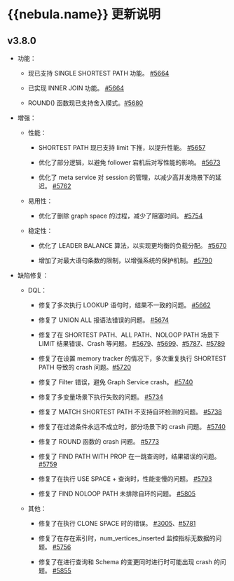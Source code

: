 # {{nebula.name}} 更新说明

## v3.8.0


- 功能：

  - 现已支持 SINGLE SHORTEST PATH 功能。 [#5664](https://github.com/vesoft-inc/nebula/pull/5664)

  - 已实现 INNER JOIN 功能。 [#5664](https://github.com/vesoft-inc/nebula/pull/5664)

  - ROUND() 函数现已支持舍入模式。[#5680](https://github.com/vesoft-inc/nebula/pull/5680)

- 增强：

  - 性能：

    - SHORTEST PATH 现已支持 limit 下推，以提升性能。 [#5657](https://github.com/vesoft-inc/nebula/pull/5657)

    - 优化了部分逻辑，以避免 follower 宕机后对写性能的影响。 [#5673](https://github.com/vesoft-inc/nebula/pull/5673)

    - 优化了 meta service 对 session 的管理，以减少高并发场景下的延迟。 [#5762](https://github.com/vesoft-inc/nebula/pull/5762)

  - 易用性：

    - 优化了删除 graph space 的过程，减少了阻塞时间。 [#5754](https://github.com/vesoft-inc/nebula/pull/5754)

  - 稳定性：

    - 优化了 LEADER BALANCE 算法，以实现更均衡的负载分配。 [#5670](https://github.com/vesoft-inc/nebula/pull/5670)

    - 增加了对最大语句条数的限制，以增强系统的保护机制。 [#5790](https://github.com/vesoft-inc/nebula/pull/5790)

- 缺陷修复：

  - DQL：

    - 修复了多次执行 LOOKUP 语句时，结果不一致的问题。 [#5662](https://github.com/vesoft-inc/nebula/pull/5662)

    - 修复了 UNION ALL 报语法错误的问题。 [#5674](https://github.com/vesoft-inc/nebula/pull/5674)

    - 修复了在 SHORTEST PATH、ALL PATH、NOLOOP PATH 场景下 LIMIT 结果错误、Crash 等问题。 [#5679](https://github.com/vesoft-inc/nebula/pull/5787)、[#5699](https://github.com/vesoft-inc/nebula/pull/5699)、[#5787](https://github.com/vesoft-inc/nebula/pull/5787)、[#5789](https://github.com/vesoft-inc/nebula/pull/5789)

    - 修复了在设置 memory tracker 的情况下，多次重复执行 SHORTEST PATH 导致的 crash 问题。[#5720](https://github.com/vesoft-inc/nebula/pull/5720)

    - 修复了 Filter 错误，避免 Graph Service crash。 [#5740](https://github.com/vesoft-inc/nebula/pull/5740)

    - 修复了多变量场景下执行失败的问题。 [#5734](https://github.com/vesoft-inc/nebula/pull/5734)

    - 修复了 MATCH SHORTEST PATH 不支持自环检测的问题。 [#5738](https://github.com/vesoft-inc/nebula/pull/5738)

    - 修复了在过滤条件永远不成立时，部分场景下的 crash 问题。 [#5740](https://github.com/vesoft-inc/nebula/pull/5740)

    - 修复了 ROUND 函数的 crash 问题。 [#5773](https://github.com/vesoft-inc/nebula/pull/5773)

    - 修复了 FIND PATH WITH PROP 在一跳查询时，结果错误的问题。 [#5759](https://github.com/vesoft-inc/nebula/pull/5759)

    - 修复了在执行 USE SPACE + 查询时，性能变慢的问题。 [#5793](https://github.com/vesoft-inc/nebula/pull/5793)

    - 修复了 FIND NOLOOP PATH 未排除自环的问题。 [#5805](https://github.com/vesoft-inc/nebula/pull/5805)

  - 其他：

    - 修复了在执行 CLONE SPACE 时的错误。 [#3005](https://github.com/vesoft-inc/nebula/pull/3005)、[#5781](https://github.com/vesoft-inc/nebula/pull/5781)

    - 修复了在存在索引时，num_vertices_inserted 监控指标无数据的问题。 [#5756](https://github.com/vesoft-inc/nebula/pull/5756)

    - 修复了在进行查询和 Schema 的变更同时进行时可能出现 crash 的问题。 [#5855](https://github.com/vesoft-inc/nebula/pull/5855)





